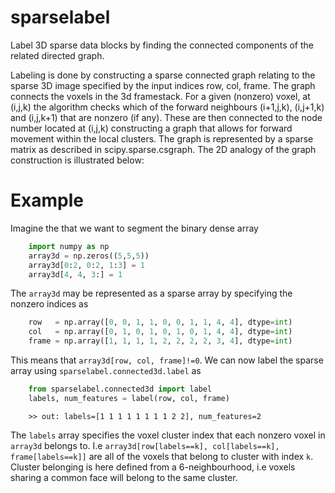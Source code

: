 # sparselabel
Label 3D sparse data blocks by finding the connected components of the related directed graph.

Labeling is done by constructing a sparse connected graph relating to the sparse
3D image specified by the input indices row, col, frame. The graph connects the voxels
in the 3d framestack. For a given (nonzero) voxel, at (i,j,k) the algorithm checks which
of the forward neighbours (i+1,j,k), (i,j+1,k) and (i,j,k+1) that are nonzero (if any).
These are then connected to the node number located at (i,j,k) constructing a graph that
allows for forward movement within the local clusters. The graph is represented by a sparse
matrix as described in scipy.sparse.csgraph. The 2D analogy of the graph construction is illustrated below:


# Example
Imagine the that we want to segment the binary dense array

```python
    import numpy as np
    array3d = np.zeros((5,5,5))
    array3d[0:2, 0:2, 1:3] = 1
    array3d[4, 4, 3:] = 1
```

The `array3d` may be represented as a sparse array by specifying the nonzero indices as

```python
    row   = np.array([0, 0, 1, 1, 0, 0, 1, 1, 4, 4], dtype=int)
    col   = np.array([0, 1, 0, 1, 0, 1, 0, 1, 4, 4], dtype=int)
    frame = np.array([1, 1, 1, 1, 2, 2, 2, 2, 3, 4], dtype=int)
```

This means that `array3d[row, col, frame]!=0`. We can now label the sparse array using `sparselabel.connected3d.label` as

```python
    from sparselabel.connected3d import label
    labels, num_features = label(row, col, frame)
```

```
    >> out: labels=[1 1 1 1 1 1 1 1 2 2], num_features=2
```

The `labels` array specifies the voxel cluster index that each nonzero voxel in `array3d` belongs to. I.e `array3d[row[labels==k], col[labels==k], frame[labels==k]]` are all of the voxels that belong to cluster with index `k`. Cluster belonging is here defined from a 6-neighbourhood, i.e voxels sharing a common face will belong to the same cluster.
